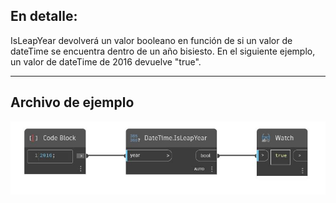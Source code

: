 ## En detalle:
IsLeapYear devolverá un valor booleano en función de si un valor de dateTime se encuentra dentro de un año bisiesto. En el siguiente ejemplo, un valor de dateTime de 2016 devuelve "true".
___
## Archivo de ejemplo

![IsLeapYear](./DSCore.DateTime.IsLeapYear_img.jpg)


